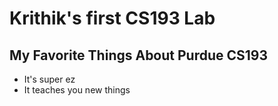 # Krithik's first CS193 Lab

## My Favorite Things About Purdue CS193

- It's super ez
- It teaches you new things
